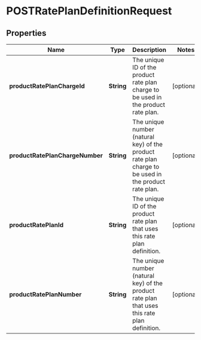 

# POSTRatePlanDefinitionRequest


## Properties

| Name | Type | Description | Notes |
|------------ | ------------- | ------------- | -------------|
|**productRatePlanChargeId** | **String** | The unique ID of the product rate plan charge to be used in the product rate plan.  |  [optional] |
|**productRatePlanChargeNumber** | **String** | The unique number (natural key) of the product rate plan charge to be used in the product rate plan.  |  [optional] |
|**productRatePlanId** | **String** | The unique ID of the product rate plan that uses this rate plan definition.  |  [optional] |
|**productRatePlanNumber** | **String** | The unique number (natural key) of the product rate plan that uses this rate plan definition.  |  [optional] |



